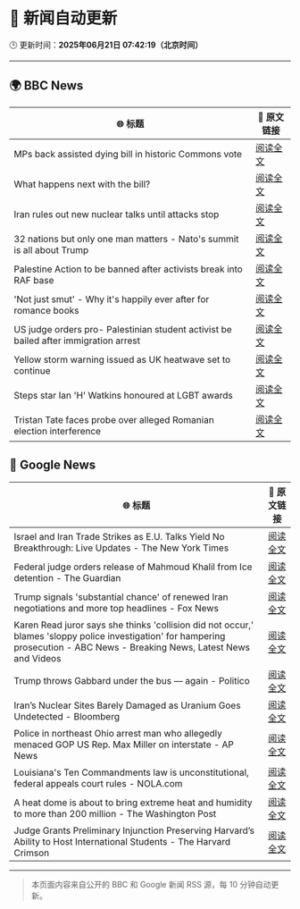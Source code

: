 # 🧠 新闻自动更新

🕒 更新时间：**2025年06月21日 07:42:19（北京时间）**

---

## 🌍 BBC News

| 🌐 标题 | 🔗 原文链接 |
|--------|-------------|
| MPs back assisted dying bill in historic Commons vote | [阅读全文](https://www.bbc.com/news/articles/cgeqj1egxvyo) |
| What happens next with the bill? | [阅读全文](https://www.bbc.com/news/articles/c8rpdxz11d8o) |
| Iran rules out new nuclear talks until attacks stop | [阅读全文](https://www.bbc.com/news/articles/ckg505kl3zpo) |
| 32 nations but only one man matters - Nato's summit is all about Trump | [阅读全文](https://www.bbc.com/news/articles/c93kqnz3pxgo) |
| Palestine Action to be banned after activists break into RAF base | [阅读全文](https://www.bbc.com/news/articles/cn81g4e0nlyo) |
| 'Not just smut' - Why it's happily ever after for romance books | [阅读全文](https://www.bbc.com/news/articles/c75r6kq2pdwo) |
| US judge orders pro- Palestinian student activist be bailed after immigration arrest | [阅读全文](https://www.bbc.com/news/articles/clylv796ekgo) |
| Yellow storm warning issued as UK heatwave set to continue | [阅读全文](https://www.bbc.com/news/articles/cg5z78nyglpo) |
| Steps star Ian 'H' Watkins honoured at LGBT awards | [阅读全文](https://www.bbc.com/news/articles/cx2k8xr4x1no) |
| Tristan Tate faces probe over alleged Romanian election interference | [阅读全文](https://www.bbc.com/news/articles/cdez7r0dgy7o) |

## 📰 Google News

| 🌐 标题 | 🔗 原文链接 |
|--------|-------------|
| Israel and Iran Trade Strikes as E.U. Talks Yield No Breakthrough: Live Updates - The New York Times | [阅读全文](https://news.google.com/rss/articles/CBMicEFVX3lxTFBmYVh2eFlveHhtMzQzeHBfem5iVnpuOVY4QmY1TDRlbE1aQWJ6cjRqazdmbUQ3R0dMSjM2dm13djlMZlV1QVk0SWZDcGdmUDFkTGJqNW9hRXpnbHYxdGdxQzBZemgzbWJsaDhYUDZSZ1c?oc=5) |
| Federal judge orders release of Mahmoud Khalil from Ice detention - The Guardian | [阅读全文](https://news.google.com/rss/articles/CBMijAFBVV95cUxNeUk0YzVnWWZzMWFrTTJ1NlVuSm5Ic0NxSWZzZVEtdmN2UW0ySEFlbTFLYk1LaGpLRGt1dzN6SnVDdFQ0RWp5aHVwNmxlX3RNZ1p2Z09SYUVjSDdBVWZQWlpkb3RIUWtrSzliNjBjR2F4TG9OM3lBcUpGa3hIdnVNaXZacU9kNi0zZkJXUg?oc=5) |
| Trump signals 'substantial chance' of renewed Iran negotiations and more top headlines - Fox News | [阅读全文](https://news.google.com/rss/articles/CBMinAFBVV95cUxOb04tY19TS0h1bGJpUjFMcE5rRU15SXIwU1NLSXh3c3cySEVBTG5Rdm9fenlIbHp2Q18yNWpuNmI5Mm5UVklka0dXdUVIcHhpRmZvcDNnOTFtUHNackNBV0NkX185R3QyQjNyUnhiYmtvdWlPeVdSWEQ2dURwRjZiYTVHTXVMdzNNa1h5N0lQOXpBY0UtLWFqcmViMEzSAaIBQVVfeXFMUGlXOFVEREJzM1JhakxnWU9BT3Z3ZTV6aFRWN2JOSTgyZ0xZcGFWb2NSV0hxN0NNMmtON3BxNU9yeG5lekc1dTU5Z003MTlKNWw5aVRORFRPcjF0Y1NSTXJKLXZId1VEb2ZwUmppR01zMU5kNXFuWHBkUFU0MjRrbGdmYm4teGF4LVpIZ21hU01jQ2s0bGt3VjY4bk5VZ3o1OFNR?oc=5) |
| Karen Read juror says she thinks 'collision did not occur,' blames 'sloppy police investigation' for hampering prosecution - ABC News - Breaking News, Latest News and Videos | [阅读全文](https://news.google.com/rss/articles/CBMinwFBVV95cUxONWszN3J0RFZQYmI1RjZaVnFjLTh0VlNnM2N5UGluMXR2RThsRFdBQThZX0Y1YUF0cVhuR1dkdHRrNkYwZlJrTEphRE11Y3p4OU5aSWFGVnVkaUltNThzMVNQWnZoanBPd3RCX24xclNlYXFlQ29aUm5ia2ktUTg5TFJSMmpWSGpPOWZEX0o0VFZEdlMtcjVuckFXOTEyWDTSAaQBQVVfeXFMTXRkQWhVQUFlNEtGc2h4QUp3MmpXTnlBbmZEaDZLaTNjcG1VaHFHTWstYVBGQkJicVlaQWFvZExtVmxPSWNZZTF4aTFqRTF1VkxSR3dJY3R3NlZfTmFUY29HckhSNW9IaDBjVWtRbklvX1h3VGFNbW9VTEliTFlKd0l2U1hTb3JmMnM0ME1mTWhVS1hwdjlXVDJ3aExRdFdBWXBuMXY?oc=5) |
| Trump throws Gabbard under the bus — again - Politico | [阅读全文](https://news.google.com/rss/articles/CBMikAFBVV95cUxQZ1pkUVpPaVIxc1piblVyNUs4WUk1U2s4QUFFSjUtMHdoMXEwVUJON3dmVkFqSGFiSWJqQXdQaVREWEc1S2E4bnpLNkU3YTVsemY1dnlLM1lDNGxfRy05VXBvTGZJaXUxa0ZWSldNcWNvcmNEVlZsSDYwS0JmY1lqZllIdGdyQTlBbjJfeEpYaUI?oc=5) |
| Iran’s Nuclear Sites Barely Damaged as Uranium Goes Undetected - Bloomberg | [阅读全文](https://news.google.com/rss/articles/CBMigwFBVV95cUxQRkk4QkFhcnpuLXM0a3pyTjJWb1BhRUJWQkJ3RnpWRk9jczVEamxyNjV0WXdKbkM1V1dPb0U5TnR1ZDdwUjl5VlBrbURWZ3RuQm9VVW1PUVJGLVJRWEQ2azJrU2JEQm1uc0ZWQjFUdWoxMlRmRVNUYjNMMEJzNmsxdmY1QQ?oc=5) |
| Police in northeast Ohio arrest man who allegedly menaced GOP US Rep. Max Miller on interstate - AP News | [阅读全文](https://news.google.com/rss/articles/CBMilAFBVV95cUxQUTJQTjJvUEdCbmRLbEJldlV3Tml5aWFRckdSYW80X3pJYVlIZm56NFNSeWc2bjZhNG5YYVc1S2p0TlFEaG54aHRWNFY3WW11YWg1Y0JFRUJ0UGlXT3k0WWZfYVhFSlhqeFZZcGx4eExtVE1MTVVlY291bnZualB6ZkpXc0dlNGs4dmhjY2VTdW5OU3F1?oc=5) |
| Louisiana's Ten Commandments law is unconstitutional, federal appeals court rules - NOLA.com | [阅读全文](https://news.google.com/rss/articles/CBMi4AFBVV95cUxPYUUzS0dNcUQ0VS1GNHhJWU50WjVJSHdac3pQR196XzlRZjcxUmVybFllZVB1QnM4aEJsbzNvT3JjV0gtT2lSdF9ZcDJJXzA2Z1d6cEdLWnlMczJpTmgwQjR2TkVYSVluWFpZS3R3Y19hUVkzck5udF80bUg2WUt5QzZKY1dJaERYZnNxaEpmQ25LTmg1cHBZdEdNQUJ6TUx2OTdMU3R1SnNRU3Vpc3R4WFhBQjFMN2dWLW9tdHpTNjRtQmVCX1BYYWpPZ21yc3BYNzhUamk2OXNFbnhrWHVWSA?oc=5) |
| A heat dome is about to bring extreme heat and humidity to more than 200 million - The Washington Post | [阅读全文](https://news.google.com/rss/articles/CBMijwFBVV95cUxPTE9zeHJsNC1hd1pBSnFTa1ZIMU9CUUJKS1NxalZGTGVYTWg1XzhSMjhKNlNObWFwREJRbEZMaFlVaGdnOFFsbjlfb29Wb29HYWJzYmNEb1F5dk5vbkxPLXV6bHd4WlkyUVZrUUV4bFZwNFlVVnlIdFYyT2N2OGdOY1E4dW93dERqdEVrS0psMA?oc=5) |
| Judge Grants Preliminary Injunction Preserving Harvard’s Ability to Host International Students - The Harvard Crimson | [阅读全文](https://news.google.com/rss/articles/CBMifkFVX3lxTE5fcWxPYXdkZmU5aVZqZXBSZjJyTDhMZFQ3U2l4cC1tR0d0N3FJc2M3QkpaRklzQzFCbEdNUlhOYkh3WEtFQ0oteDBzOUVqcGVpRlRCWGg4U0ozR2d1RmZuRGNmc3BPVnJBU2M1c0R3OEVSN3Z0X3NaM1Q1VXpzdw?oc=5) |

---
> 本页面内容来自公开的 BBC 和 Google 新闻 RSS 源，每 10 分钟自动更新。